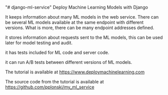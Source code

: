 "# django-ml-service" 
Deploy Machine Learning Models with Django

It keeps information about many ML models in the web service. There can be several ML models available at the same endpoint with different versions. What is more, there can be many endpoint addresses defined.

it stores information about requests sent to the ML models, this can be used later for model testing and audit.

it has tests included for ML code and server code.

it can run A/B tests between different versions of ML models.

The tutorial is available at https://www.deploymachinelearning.com

The source code from the tutorial is available at https://github.com/pplonski/my_ml_service
